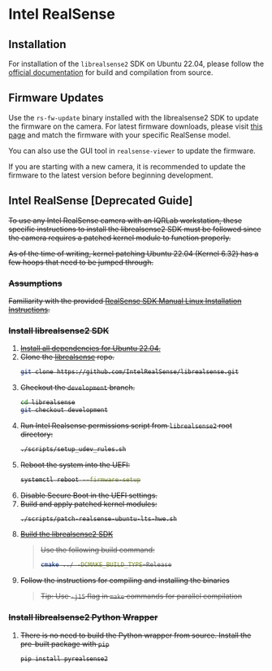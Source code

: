 # Intel RealSense

## Installation

For installation of the `librealsense2` SDK on Ubuntu 22.04, please follow the [official documentation](https://github.com/IntelRealSense/librealsense/blob/master/doc/installation.md) for build and compilation from source.

## Firmware Updates

Use the `rs-fw-update` binary installed with the librealsense2 SDK to update the firmware on the camera. For latest firmware downloads, please visit [this page](https://dev.intelrealsense.com/docs/firmware-releases) and match the firmware with your specific RealSense model.

You can also use the GUI tool in `realsense-viewer` to update the firmware.

If you are starting with a new camera, it is recommended to update the firmware to the latest version before beginning development.

## Intel RealSense [Deprecated Guide]

<del>
To use any Intel RealSense camera with an IQRLab workstation, these specific instructions to install the librealsense2 SDK must be followed since the camera requires a patched kernel module to function properly.

As of the time of writing, kernel patching Ubuntu 22.04 (Kernel 6.32) has a few hoops that need to be jumped through.

### Assumptions

Familiarity with the provided [RealSense SDK Manual Linux Installation Instructions](https://github.com/IntelRealSense/librealsense/blob/development/doc/installation.md).

### Install librealsense2 SDK

1. [Install all dependencies for Ubuntu 22.04.](https://dev.intelrealsense.com/docs/compiling-librealsense-for-linux-ubuntu-guide#install-dependencies)
2. Clone the [librealsense](https://github.com/IntelRealSense/librealsense) repo.
   ```sh
   git clone https://github.com/IntelRealSense/librealsense.git
   ```
3. Checkout the `development` branch.
   ```sh
   cd librealsense
   git checkout development
   ```
4. Run Intel Realsense permissions script from `librealsense2` root directory:
   ```sh
   ./scripts/setup_udev_rules.sh
   ```
5. Reboot the system into the UEFI:
   ```sh
   systemctl reboot --firmware-setup
   ```
6. Disable Secure Boot in the UEFI settings.
7. Build and apply patched kernel modules:
   ```sh
   ./scripts/patch-realsense-ubuntu-lts-hwe.sh
   ```
8. [Build the librealsense2 SDK](https://dev.intelrealsense.com/docs/compiling-librealsense-for-linux-ubuntu-guide#building-librealsense2-sdk)
   > Use the following build command:
   >
   > ```sh
   > cmake ../ -DCMAKE_BUILD_TYPE=Release
   > ```
9. Follow the instructions for compiling and installing the binaries
   > Tip: Use `-j15` flag in `make` commands for parallel compilation

### Install librealsense2 Python Wrapper

1. There is no need to build the Python wrapper from source. Install the pre-built package with `pip`
   ```sh
   pip install pyrealsense2
   ```

</del>
